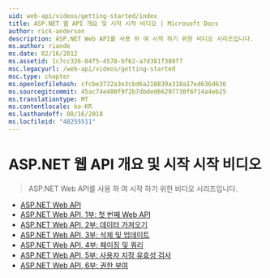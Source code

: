 ```yaml
---
uid: web-api/videos/getting-started/index
title: ASP.NET 웹 API 개요 및 시작 시작 비디오 | Microsoft Docs
author: rick-anderson
description: ASP.NET Web API를 사용 하 여 시작 하기 위한 비디오 시리즈입니다.
ms.author: riande
ms.date: 02/16/2012
ms.assetid: 1c7cc326-04f5-4578-bf62-a7d381f380f7
msc.legacyurl: /web-api/videos/getting-started
msc.type: chapter
ms.openlocfilehash: cfcbe3732a3e3cbd6a210839a318a17ed636d636
ms.sourcegitcommit: 45ac74e400f9f2b7dbded66297730f6f14a4eb25
ms.translationtype: MT
ms.contentlocale: ko-KR
ms.lasthandoff: 08/16/2018
ms.locfileid: "48255511"
---
```

<a name="aspnet-web-api-overview-and-getting-started-videos"></a>ASP.NET 웹 API 개요 및 시작 시작 비디오
====================
> ASP.NET Web API를 사용 하 여 시작 하기 위한 비디오 시리즈입니다.


- [ASP.NET Web API](aspnet-web-api.md)
- [ASP.NET Web API, 1부: 첫 번째 Web API](your-first-web-api.md)
- [ASP.NET Web API, 2부: 데이터 가져오기](getting-data.md)
- [ASP.NET Web API, 3부: 삭제 및 업데이트](delete-and-update.md)
- [ASP.NET Web API, 4부: 페이징 및 쿼리](paging-and-querying.md)
- [ASP.NET Web API, 5부: 사용자 지정 유효성 검사](custom-validation.md)
- [ASP.NET Web API, 6부: 권한 부여](authorization.md)
